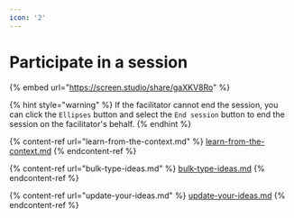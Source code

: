 ```yaml
---
icon: '2'
---
```


# Participate in a session

{% embed url="https://screen.studio/share/gaXKV8Ro" %}

{% hint style="warning" %}
If the facilitator cannot end the session, you can click the `Ellipses` button and select the `End session` button to end the session on the facilitator's behalf.
{% endhint %}

{% content-ref url="learn-from-the-context.md" %}
[learn-from-the-context.md](learn-from-the-context.md)
{% endcontent-ref %}

{% content-ref url="bulk-type-ideas.md" %}
[bulk-type-ideas.md](bulk-type-ideas.md)
{% endcontent-ref %}

{% content-ref url="update-your-ideas.md" %}
[update-your-ideas.md](update-your-ideas.md)
{% endcontent-ref %}
